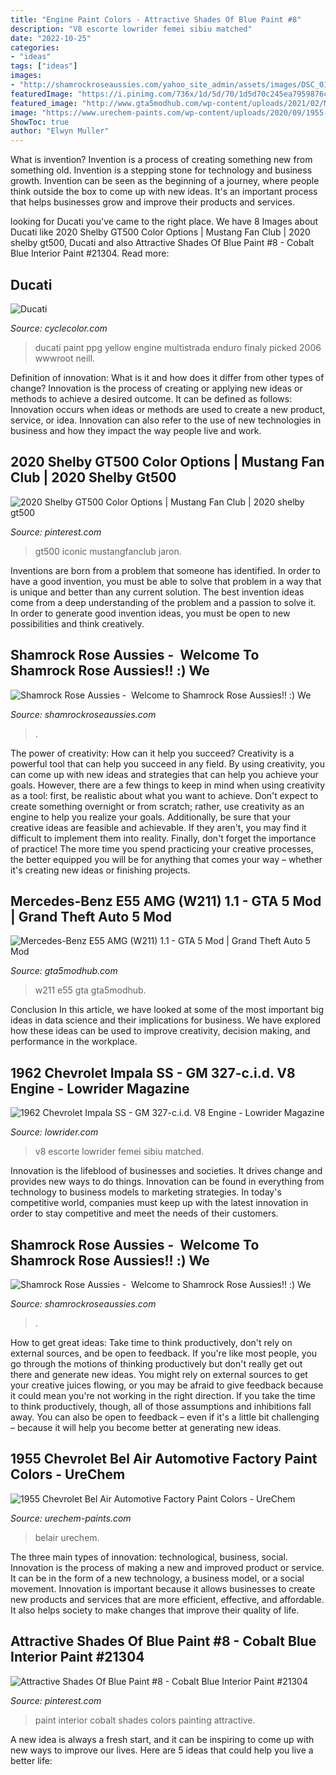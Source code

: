 ```yaml
---
title: "Engine Paint Colors - Attractive Shades Of Blue Paint #8"
description: "V8 escorte lowrider femei sibiu matched"
date: "2022-10-25"
categories:
- "ideas"
tags: ["ideas"]
images:
- "http://shamrockroseaussies.com/yahoo_site_admin/assets/images/DSC_0152.176182016_std.JPG"
featuredImage: "https://i.pinimg.com/736x/1d/5d/70/1d5d70c245ea7959876c4bb5f1a77e42--blue-interiors-interior-paint.jpg"
featured_image: "http://www.gta5modhub.com/wp-content/uploads/2021/02/Mercedes-Benz-E55-AMG-W211-1-6-1024x617.png"
image: "https://www.urechem-paints.com/wp-content/uploads/2020/09/1955-bel-air-motor-under-hood.jpg"
ShowToc: true
author: "Elwyn Muller"
---
```



What is invention?
Invention is a process of creating something new from something old. Invention is a stepping stone for technology and business growth. Invention can be seen as the beginning of a journey, where people think outside the box to come up with new ideas. It's an important process that helps businesses grow and improve their products and services.

	

		
looking for Ducati you've came to the right place. We have 8 Images about Ducati like 2020 Shelby GT500 Color Options | Mustang Fan Club | 2020 shelby gt500, Ducati and also Attractive Shades Of Blue Paint #8 - Cobalt Blue Interior Paint #21304. Read more:
		
    
## Ducati

<img loading=lazy src="https://cyclecolor.com/wwwroot/2e42b000.jpg" onerror="this.onerror=null;this.src='https://tse1.mm.bing.net/th?id=OIP.jMko-WzcV_Jfc3He6_pxkwHaDa&amp;pid=15.1';" alt="Ducati">

_Source: cyclecolor.com_

>ducati paint ppg yellow engine multistrada enduro finaly picked 2006 wwwroot neill. 

	

Definition of innovation: What is it and how does it differ from other types of change?
Innovation is the process of creating or applying new ideas or methods to achieve a desired outcome. It can be defined as follows: 
Innovation occurs when ideas or methods are used to create a new product, service, or idea. Innovation can also refer to the use of new technologies in business and how they impact the way people live and work.

    
## 2020 Shelby GT500 Color Options | Mustang Fan Club | 2020 Shelby Gt500

<img loading=lazy src="https://i.pinimg.com/736x/1c/b3/f7/1cb3f77b467e749d679581e5de0637dc.jpg" onerror="this.onerror=null;this.src='https://tse1.mm.bing.net/th?id=OIP.a45-VDLKQoXixZG9-SpLGAHaFj&amp;pid=15.1';" alt="2020 Shelby GT500 Color Options | Mustang Fan Club | 2020 shelby gt500">

_Source: pinterest.com_

>gt500 iconic mustangfanclub jaron. 

	

Inventions are born from a problem that someone has identified. In order to have a good invention, you must be able to solve that problem in a way that is unique and better than any current solution. The best invention ideas come from a deep understanding of the problem and a passion to solve it. In order to generate good invention ideas, you must be open to new possibilities and think creatively.

    
## Shamrock Rose Aussies - ﻿﻿﻿ Welcome To Shamrock Rose Aussies!! :) We

<img loading=lazy src="http://shamrockroseaussies.com/yahoo_site_admin/assets/images/DSC_0203.176182644_std.JPG" onerror="this.onerror=null;this.src='https://tse4.mm.bing.net/th?id=OIP.OhRvwgrIcl7_HzbujZ9W4gHaEO&amp;pid=15.1';" alt="Shamrock Rose Aussies - ﻿﻿﻿ Welcome to Shamrock Rose Aussies!! :) We">

_Source: shamrockroseaussies.com_

>. 

	

The power of creativity: How can it help you succeed?
Creativity is a powerful tool that can help you succeed in any field. By using creativity, you can come up with new ideas and strategies that can help you achieve your goals. However, there are a few things to keep in mind when using creativity as a tool: first, be realistic about what you want to achieve. Don't expect to create something overnight or from scratch; rather, use creativity as an engine to help you realize your goals. Additionally, be sure that your creative ideas are feasible and achievable. If they aren't, you may find it difficult to implement them into reality. Finally, don't forget the importance of practice! The more time you spend practicing your creative processes, the better equipped you will be for anything that comes your way – whether it's creating new ideas or finishing projects.

    
## Mercedes-Benz E55 AMG (W211) 1.1 - GTA 5 Mod | Grand Theft Auto 5 Mod

<img loading=lazy src="http://www.gta5modhub.com/wp-content/uploads/2021/02/Mercedes-Benz-E55-AMG-W211-1-6-1024x617.png" onerror="this.onerror=null;this.src='https://tse1.mm.bing.net/th?id=OIP.5LYTUO-K7poLTETZtjOfZwHaEd&amp;pid=15.1';" alt="Mercedes-Benz E55 AMG (W211) 1.1 - GTA 5 Mod | Grand Theft Auto 5 Mod">

_Source: gta5modhub.com_

>w211 e55 gta gta5modhub. 

	

Conclusion
In this article, we have looked at some of the most important big ideas in data science and their implications for business. We have explored how these ideas can be used to improve creativity, decision making, and performance in the workplace.

    
## 1962 Chevrolet Impala SS - GM 327-c.i.d. V8 Engine - Lowrider Magazine

<img loading=lazy src="https://st.lowrider.com/uploads/sites/7/2009/12/lrmp-0912-03-1962-chevrolet-impala-ss-327-cid-v8-engine.jpg" onerror="this.onerror=null;this.src='https://tse3.mm.bing.net/th?id=OIP.TUoWAXn_JRv1Awq-sx0-LgHaFj&amp;pid=15.1';" alt="1962 Chevrolet Impala SS - GM 327-c.i.d. V8 Engine - Lowrider Magazine">

_Source: lowrider.com_

>v8 escorte lowrider femei sibiu matched. 

	

Innovation is the lifeblood of businesses and societies. It drives change and provides new ways to do things. Innovation can be found in everything from technology to business models to marketing strategies. In today's competitive world, companies must keep up with the latest innovation in order to stay competitive and meet the needs of their customers.

    
## Shamrock Rose Aussies - ﻿﻿﻿ Welcome To Shamrock Rose Aussies!! :) We

<img loading=lazy src="http://shamrockroseaussies.com/yahoo_site_admin/assets/images/DSC_0152.176182016_std.JPG" onerror="this.onerror=null;this.src='https://tse1.mm.bing.net/th?id=OIP.vRi7D3a6s9fzxfQvZVy64wHaE-&amp;pid=15.1';" alt="Shamrock Rose Aussies - ﻿﻿﻿ Welcome to Shamrock Rose Aussies!! :) We">

_Source: shamrockroseaussies.com_

>. 

	

How to get great ideas: Take time to think productively, don't rely on external sources, and be open to feedback.
If you're like most people, you go through the motions of thinking productively but don't really get out there and generate new ideas. You might rely on external sources to get your creative juices flowing, or you may be afraid to give feedback because it could mean you're not working in the right direction. If you take the time to think productively, though, all of those assumptions and inhibitions fall away. You can also be open to feedback – even if it's a little bit challenging – because it will help you become better at generating new ideas.

    
## 1955 Chevrolet Bel Air Automotive Factory Paint Colors - UreChem

<img loading=lazy src="https://www.urechem-paints.com/wp-content/uploads/2020/09/1955-bel-air-motor-under-hood.jpg" onerror="this.onerror=null;this.src='https://tse1.mm.bing.net/th?id=OIP.xae9Fe9cE-2n4hjyWj8t_wHaE4&amp;pid=15.1';" alt="1955 Chevrolet Bel Air Automotive Factory Paint Colors - UreChem">

_Source: urechem-paints.com_

>belair urechem. 

	

The three main types of innovation: technological, business, social.
Innovation is the process of making a new and improved product or service. It can be in the form of a new technology, a business model, or a social movement. Innovation is important because it allows businesses to create new products and services that are more efficient, effective, and affordable. It also helps society to make changes that improve their quality of life.

    
## Attractive Shades Of Blue Paint #8 - Cobalt Blue Interior Paint #21304

<img loading=lazy src="https://i.pinimg.com/736x/1d/5d/70/1d5d70c245ea7959876c4bb5f1a77e42--blue-interiors-interior-paint.jpg" onerror="this.onerror=null;this.src='https://tse3.mm.bing.net/th?id=OIP.HNtYJaI2VE1keGBqDAoIRAHaFj&amp;pid=15.1';" alt="Attractive Shades Of Blue Paint #8 - Cobalt Blue Interior Paint #21304">

_Source: pinterest.com_

>paint interior cobalt shades colors painting attractive. 

	

A new idea is always a fresh start, and it can be inspiring to come up with new ways to improve our lives. Here are 5 ideas that could help you live a better life: 

